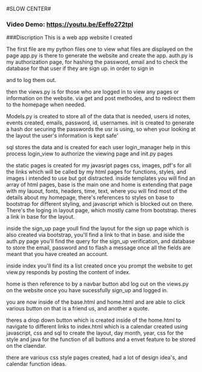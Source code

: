 #SLOW CENTER#
### Video Demo: <https://youtu.be/Eeffo272tpI> ###


###Discription
This is a web app
website I created

The first file are my python files one to view what files are displayed on the page
app.py is there to generate the website and create the app.
auth.py is my authorization page, for hashing the password, email and to check the database for that user if they are sign up. in order to sign in

and to log them out.

then the views.py is for those who are logged in
to view any pages or information on the website.
via get and post methodes, and to redirect them to the homepage when needed.

Models.py is created to store all of the data that is needed, users id
notes, events created, emails, password, id, usernames.
 init is created to generate a hash dor securing the passwords the usr is using, so when your looking at the layout the user's information is kept safe'

 sql stores the data and is created for each user login_manager help in this process
login_view to authorize the viewing page and init.py pages

the static pages is created for my javasript pages css, images, pdf's for all the links which will be called by my html pages for functions, styles,  and images i intended to use but got distracted.
inside templates you will find an array of html pages, base is the main one and home is extending that page with my lauout, fonts, headers, time, text, where you will find most of the details about my homepage, there's references to styles on base to bootstrap for different styling, and javascript which is blocked out on there.
There's the loging in layout page, which mostly came from bootstrap.
theres a link in base for the layout.

inside the sign_up page youll find the layout for the sign up page which is also created via bootstrap, you'll find a link to that in base.
and iside the auth.py page you'll find the query for the sign_up  verification, and database to store the email, password and to flash a message once all the fields are meant that you have created an account.

inside index you'll find its a list created once  you prompt the website to get view.py responds by posting the content of index.

home is then reference to by a navbar button abd log out on the views.py on the website once you have sucessfully sign_up and logged in.

you are now inside of the base.html and home.html and are able to click various button on that is a friend us, and another a quote.

theres a drop down button which is created inside of the home.html to navigate to different links to index.html which is a calendar created using javascript, css and sql to create the layout, day month, year, css for the style and java for the function of all  buttons and a envet feature to be stored on the claendar.

there are various css style pages created, had a lot of design idea's, and calendar function ideas. 

###

